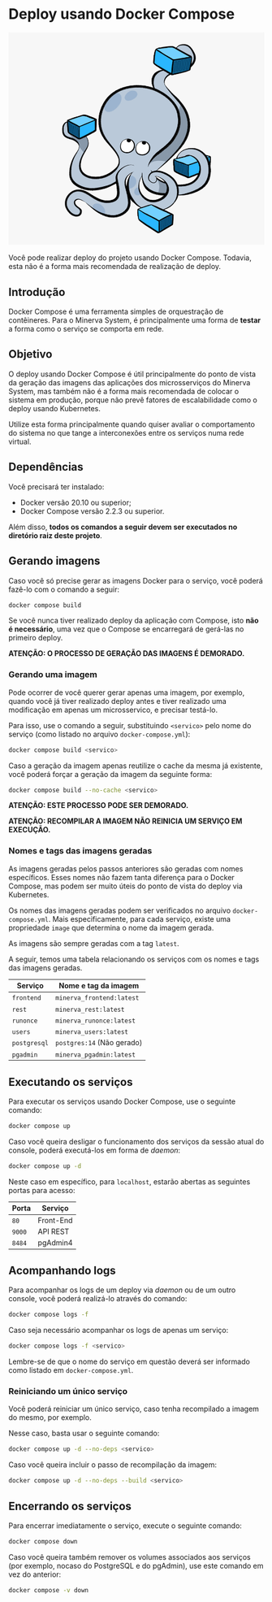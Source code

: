 # Deploy usando Docker Compose

![Docker Compose](./docker-compose.png)

Você pode realizar deploy do projeto usando Docker Compose. Todavia,
esta não é a forma mais recomendada de realização de deploy.



## Introdução

Docker Compose é uma ferramenta simples de orquestração de contêineres.
Para o Minerva System, é principalmente uma forma de **testar** a forma
como o serviço se comporta em rede.




## Objetivo

O deploy usando Docker Compose é útil principalmente do ponto de vista
da geração das imagens das aplicações dos microsserviços do Minerva
System, mas também não é a forma mais recomendada de colocar o sistema
em produção, porque não prevê fatores de escalabilidade como o deploy
usando Kubernetes.

Utilize esta forma principalmente quando quiser avaliar o comportamento
do sistema no que tange a interconexões entre os serviços numa rede
virtual.




## Dependências

Você precisará ter instalado:

- Docker versão 20.10 ou superior;
- Docker Compose versão 2.2.3 ou superior.

Além disso, **todos os comandos a seguir devem ser executados no
diretório raiz deste projeto**.



## Gerando imagens

Caso você só precise gerar as imagens Docker para o serviço, você
poderá fazê-lo com o comando a seguir:

```bash
docker compose build
```

Se você nunca tiver realizado deploy da aplicação com Compose, isto
**não é necessário**, uma vez que o Compose se encarregará de gerá-las
no primeiro deploy.

**ATENÇÃO: O PROCESSO DE GERAÇÃO DAS IMAGENS É DEMORADO.**


### Gerando uma imagem

Pode ocorrer de você querer gerar apenas uma imagem, por exemplo, quando
você já tiver realizado deploy antes e tiver realizado uma modificação
em apenas um microsservico, e precisar testá-lo.

Para isso, use o comando a seguir, substituindo `<servico>` pelo nome
do serviço (como listado no arquivo `docker-compose.yml`):

```bash
docker compose build <servico>
```

Caso a geração da imagem apenas reutilize o cache da mesma já existente,
você poderá forçar a geração da imagem da seguinte forma:

```bash
docker compose build --no-cache <servico>
```

**ATENÇÃO: ESTE PROCESSO PODE SER DEMORADO.**

**ATENÇÃO: RECOMPILAR A IMAGEM NÃO REINICIA UM SERVIÇO EM EXECUÇÃO.**



### Nomes e tags das imagens geradas

As imagens geradas pelos passos anteriores são geradas com nomes
específicos. Esses nomes não fazem tanta diferença para o Docker
Compose, mas podem ser muito úteis do ponto de vista do deploy via
Kubernetes.

Os nomes das imagens geradas podem ser verificados no arquivo
`docker-compose.yml`. Mais especificamente, para cada serviço, existe
uma propriedade `image` que determina o nome da imagem gerada.

As imagens são sempre geradas com a tag `latest`.

A seguir, temos uma tabela relacionando os serviços com os nomes e tags
das imagens geradas.

| Serviço      | Nome e tag da imagem       |
|--------------|----------------------------|
| `frontend`   | `minerva_frontend:latest`  |
| `rest`       | `minerva_rest:latest`      |
| `runonce`    | `minerva_runonce:latest`   |
| `users`      | `minerva_users:latest`     |
| `postgresql` | `postgres:14` (Não gerado) |
| `pgadmin`    | `minerva_pgadmin:latest`   |





## Executando os serviços

Para executar os serviços usando Docker Compose, use o seguinte
comando:

```bash
docker compose up
```

Caso você queira desligar o funcionamento dos serviços da sessão
atual do console, poderá executá-los em forma de *daemon*:

```bash
docker compose up -d
```

Neste caso em específico, para `localhost`, estarão abertas as
seguintes portas para acesso:

| Porta  | Serviço   |
|--------|-----------|
| `80`   | Front-End |
| `9000` | API REST  |
| `8484` | pgAdmin4  |



## Acompanhando logs

Para acompanhar os logs de um deploy via *daemon* ou de um outro
console, você poderá realizá-lo através do comando:

```bash
docker compose logs -f
```

Caso seja necessário acompanhar os logs de apenas um serviço:

```bash
docker compose logs -f <servico>
```

Lembre-se de que o nome do serviço em questão deverá ser informado
como listado em `docker-compose.yml`.


### Reiniciando um único serviço

Você poderá reiniciar um único serviço, caso tenha recompilado a imagem
do mesmo, por exemplo.

Nesse caso, basta usar o seguinte comando:

```bash
docker compose up -d --no-deps <servico>
```

Caso você queira incluir o passo de recompilação da imagem:

```bash
docker compose up -d --no-deps --build <servico>
```




## Encerrando os serviços

Para encerrar imediatamente o serviço, execute o seguinte comando:

```bash
docker compose down
```

Caso você queira também remover os volumes associados aos serviços
(por exemplo, nocaso do PostgreSQL e do pgAdmin), use este comando
em vez do anterior:

```bash
docker compose -v down
```
